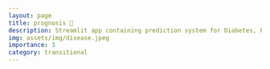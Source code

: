 ```yaml
---
layout: page
title: prognosis 🦠
description: Streamlit app containing prediction system for Diabetes, Parkison's Disease, Heart Disease and Breast Cancer.
img: assets/img/disease.jpeg
importance: 3
category: transitional
---
```


